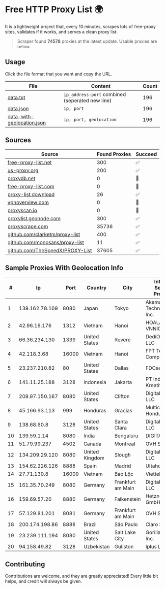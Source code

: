 
# Free HTTP Proxy List 🌍

It is a lightweight project that, every 10 minutes, scrapes lots of free-proxy sites, validates if it works, and serves a clean proxy list.


> Scraper found **74578** proxies at the latest update. Usable proxies are below.

## Usage

Click the file format that you want and copy the URL.


|File|Content|Count|
|----|-------|-----|
|[data.txt](https://raw.githubusercontent.com/themiralay/Proxy-List-World/master/data.txt)|`ip_address:port` combined (seperated new line)|196|
|[data.json](https://raw.githubusercontent.com/themiralay/Proxy-List-World/master/data.json)|`ip, port`|196|
|[data-with-geolocation.json](https://raw.githubusercontent.com/themiralay/Proxy-List-World/master/data-with-geolocation.json)|`ip, port, geolocation`|196|

## Sources

|Source|Found Proxies|Succeed|
|------|-------------|-------|
|[free-proxy-list.net](https://free-proxy-list.net)|300|✅|
|[us-proxy.org](https://www.us-proxy.org)|200|✅|
|[proxydb.net](http://proxydb.net)|0|🚫|
|[free-proxy-list.com](https://free-proxy-list.com/?page=&port=&type%5B%5D=http&type%5B%5D=https&up_time=0&search=Search)|0|🚫|
|[proxy-list.download](https://www.proxy-list.download/HTTP)|26|✅|
|[vpnoverview.com](https://vpnoverview.com/privacy/anonymous-browsing/free-proxy-servers)|0|🚫|
|[proxyscan.io](https://www.proxyscan.io)|0|🚫|
|[proxylist.geonode.com](https://proxylist.geonode.com/api/proxy-list?limit=300&page=1&sort_by=lastChecked&sort_type=desc&protocols=http,https)|300|✅|
|[proxyscrape.com](https://api.proxyscrape.com/v2/?request=displayproxies&protocol=http&timeout=10000&country=all&ssl=all&anonymity=all)|35736|✅|
|[github.com/clarketm/proxy-list](https://raw.githubusercontent.com/clarketm/proxy-list/master/proxy-list-raw.txt)|400|✅|
|[github.com/monosans/proxy-list](https://raw.githubusercontent.com/monosans/proxy-list/main/proxies/http.txt)|11|✅|
|[github.com/TheSpeedX/PROXY-List](https://raw.githubusercontent.com/TheSpeedX/PROXY-List/master/http.txt)|37605|✅|


## Sample Proxies With Geolocation Info

|#|Ip|Port|Country|City|Internet Service Provider|
|-|--|----|-------|----|-------------------------|
|1|139.162.78.109|8080|Japan|Tokyo|Akamai Technologies, Inc.|
|2|42.96.16.176|1312|Vietnam|Hanoi|HOALAC-VNNIC|
|3|66.36.234.130|1339|United States|Revere|DediOutlet, LLC|
|4|42.118.3.68|16000|Vietnam|Hanoi|FPT Telecom Company|
|5|23.237.210.82|80|United States|Dallas|FDCservers.net|
|6|141.11.25.188|3128|Indonesia|Jakarta|PT Industri Kreatif Digital|
|7|209.97.150.167|8080|United States|Clifton|DigitalOcean, LLC|
|8|45.166.93.113|999|Honduras|Gracias|Multicable De Honduras|
|9|138.68.60.8|3128|United States|Santa Clara|DigitalOcean, LLC|
|10|139.59.1.14|8080|India|Bengaluru|DIGITALOCEAN|
|11|51.79.99.237|4502|Canada|Montreal|OVH SAS|
|12|134.209.29.120|8080|United Kingdom|Slough|DigitalOcean, LLC|
|13|154.62.226.126|8888|Spain|Madrid|Ultahost, Inc.|
|14|27.71.130.8|16000|Vietnam|Bảo Lộc|Viettel Group|
|15|161.35.70.249|8080|Germany|Frankfurt am Main|DigitalOcean, LLC|
|16|159.69.57.20|8880|Germany|Falkenstein|Hetzner Online GmbH|
|17|57.129.81.201|8081|Germany|Frankfurt am Main|OVH SAS|
|18|200.174.198.86|8888|Brazil|São Paulo|Claro S.A|
|19|23.239.111.194|8080|United States|Salt Lake City|GorillaServers, Inc.|
|20|94.158.49.82|3128|Uzbekistan|Guliston|Iplus LLC|



## Contributing

Contributions are welcome, and they are greatly appreciated! Every
little bit helps, and credit will always be given.

